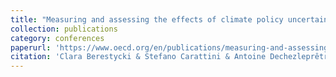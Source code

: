 ```yaml
---
title: "Measuring and assessing the effects of climate policy uncertainty"
collection: publications
category: conferences
paperurl: 'https://www.oecd.org/en/publications/measuring-and-assessing-the-effects-of-climate-policy-uncertainty_34483d83-en.html'
citation: 'Clara Berestycki & Stefano Carattini & Antoine Dechezleprêtre & Tobias Kruse, 2022. "Measuring and assessing the effects of climate policy uncertainty", OECD Economics Department Working Papers 1724, OECD Publishing.'
---
```



